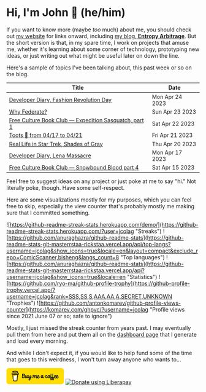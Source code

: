 # Hi, I'm John 👋 (he/him)

If you want to know more (maybe *too* much) about me, you should check out [my website](https://john.colagioia.net/) for links onward, including [my blog, **Entropy Arbitrage**](https://john.colagioia.net/blog).  But the short version is that, in my spare time, I work on projects that amuse me, whether it's learning about some corner of technology, prototyping new ideas, or just writing out what might be useful later on down the line.

Here's a sample of topics I've been talking about, this past week or so on the blog.

|Title|Date|
|-----|-------|
|[Developer Diary, Fashion Revolution Day](https://john.colagioia.net/blog/2023/04/24/fashion.html)|Mon Apr 24 2023|
|[Why Federate?](https://john.colagioia.net/blog/2023/04/23/federation.html)|Sun Apr 23 2023|
|[Free Culture Book Club — Expedition Sasquatch, part 1](https://john.colagioia.net/blog/2023/04/22/sasquatch-1.html)|Sat Apr 22 2023|
|[Toots 🐘 from 04/17 to 04/21](https://john.colagioia.net/blog/2023/04/21/week.html)|Fri Apr 21 2023|
|[Real Life in Star Trek, Shades of Gray](https://john.colagioia.net/blog/2023/04/20/shades-gray.html)|Thu Apr 20 2023|
|[Developer Diary, Lena Massacre](https://john.colagioia.net/blog/2023/04/17/lena.html)|Mon Apr 17 2023|
|[Free Culture Book Club — Snowbound Blood part 4](https://john.colagioia.net/blog/2023/04/15/snowbound-blood-4.html)|Sat Apr 15 2023|

Feel free to suggest ideas on any project or just poke at me to say "hi." Not literally poke, though. Have some self-respect.

Here are some visualizations mostly for my purposes, which you can feel free to skip, especially the view counter that's probably mostly me making sure that I committed something.

![https://github-readme-streak-stats.herokuapp.com/demo/](https://github-readme-streak-stats.herokuapp.com/?user=jcolag "Streaks")
![https://github.com/anuraghazra/github-readme-stats](https://github-readme-stats-git-masterrstaa-rickstaa.vercel.app/api/top-langs?username=jcolag&show_icons=true&locale=en&layout=compact&exclude_repo=ComicScanner,bisheng&langs_count=8 "Top languages")
![https://github.com/anuraghazra/github-readme-stats](https://github-readme-stats-git-masterrstaa-rickstaa.vercel.app/api?username=jcolag&show_icons=true&locale=en "Statistics")
![https://github.com/ryo-ma/github-profile-trophy](https://github-profile-trophy.vercel.app/?username=jcolag&rank=SSS,SS,S,AAA,AA,A,SECRET,UNKNOWN "Trophies")
![https://github.com/antonkomarev/github-profile-views-counter](https://komarev.com/ghpvc/?username=jcolag "Profile views since 2021 June 07 or so; safe to ignore")

Mostly, I just missed the streak counter from years past.  I may eventually pull them from here and put them all on the [dashboard page](https://github.com/jcolag/dash) that I generate and load every morning.

And while I don't expect it, if you would like to help fund some of the time that goes to this weirdness, I won't turn away anyone who wants to...

[<img src="images/default-yellow.png" alt="Buy Me a Coffee" width="150px"/>](https://www.buymeacoffee.com/jcolag)
<a href="https://liberapay.com/jcolag/donate"><img alt="Donate using Liberapay" src="https://liberapay.com/assets/widgets/donate.svg"></a>

